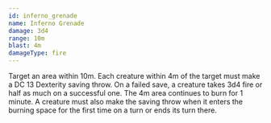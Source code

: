 ```yaml
---
id: inferno_grenade
name: Inferno Grenade
damage: 3d4
range: 10m
blast: 4m
damageType: fire
---
```

Target an area within 10m. Each creature within 4m of the target must make a DC 13 Dexterity saving throw.
On a failed save, a creature takes 3d4 fire or half as much on a successful one. The 4m area continues to burn for 1 minute.
A creature must also make the saving throw when it enters the burning space for the first time on a turn or ends its turn there.
